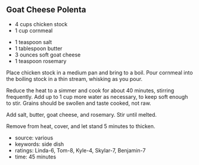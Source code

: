 Goat Cheese Polenta
-------------------

- 4 cups chicken stock
- 1 cup cornmeal
<!-- -->
- 1 teaspoon salt
- 1 tablespoon butter
- 3 ounces soft goat cheese
- 1 teaspoon rosemary

Place chicken stock in a medium pan and bring to a boil.  Pour
cornmeal into the boiling stock in a thin stream, whisking as you
pour.

Reduce the heat to a simmer and cook for about 40 minutes, stirring
frequently.  Add up to 1 cup more water as necessary, to keep soft
enough to stir.  Grains should be swollen and taste cooked, not raw.

Add salt, butter, goat cheese, and rosemary.  Stir until melted.

Remove from heat, cover, and let stand 5 minutes to thicken.

- source: various
- keywords: side dish
- ratings: Linda-6, Tom-8, Kyle-4, Skylar-7, Benjamin-7
- time: 45 minutes
